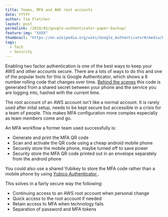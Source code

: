 ```yaml
---
title: Teams, MFA and AWS root accounts
date: YYYYY
author: Tim Fletcher
layout: post
permalink: /2018/05/google-authenticator-paper-backup/
feature-img: "XXXX"
thumbnail: "https://en.wikipedia.org/wiki/Google_Authenticator#/media/File:Google_Authenticator_for_Android_icon.png"
tags:
  - Tech
  - Security
---
```

Enabling two factor authentication is one of the best ways to keep your AWS and other accounts secure. There are a lots of ways to do this and one of the popular tools for this is Google Authenticator, which shows a 6 number rolling code that changes over time. [Behind the scenes](https://en.wikipedia.org/wiki/Google_Authenticator) this code is generated from a shared secret between your phone and the service you are logging into, hashed with the current time.

The root account of an AWS account isn't like a normal account. It is rarely used after inital setup, needs to be kept secure but accessible in a crisis for a team of people. This makes MFA configuration more complex especially as team members come and go.

An MFA workflow a former team used successfully is:

* Generate and print the MFA QR code
* Scan and activate the QR code using a cheap android mobile phone
* Securely store the mobile phone, maybe turned off to save power
* Security store the MFA QR code printed out in an envelope separately from the android phone

You could also use a shared Yubikey to store the MFA code rather than a mobile phone by using [Yubico Authenticator
](https://www.yubico.com/products/services-software/download/yubico-authenticator/).

This solves in a fairly secure way the following:

* Continuing access to an AWS root account when personal change
* Quick access to the root account if needed
* Retain access to MFA when technology fails
* Separation of password and MFA tokens
